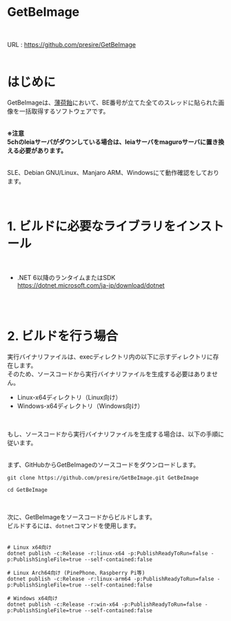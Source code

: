 # GetBeImage
<br>

URL : https://github.com/presire/GetBeImage  
<br>

# はじめに  
GetBeImageは、<a href="https://ame.hacca.jp">薄荷飴</a>において、BE番号が立てた全てのスレッドに貼られた画像を一括取得するソフトウェアです。  
<br>

**※注意**  
**5chのleiaサーバがダウンしている場合は、leiaサーバをmaguroサーバに置き換える必要があります。**  
<br>

SLE、Debian GNU/Linux、Manjaro ARM、Windowsにて動作確認をしております。  
<br>
<br>

# 1. ビルドに必要なライブラリをインストール  
<br>

* .NET 6以降のランタイムまたはSDK  
  https://dotnet.microsoft.com/ja-jp/download/dotnet  
<br>
<br>

# 2. ビルドを行う場合

実行バイナリファイルは、execディレクトリ内の以下に示すディレクトリに存在します。  
そのため、ソースコードから実行バイナリファイルを生成する必要はありません。  
* Linux-x64ディレクトリ（Linux向け）  
* Windows-x64ディレクトリ（Windows向け）  
<br>

もし、ソースコードから実行バイナリファイルを生成する場合は、以下の手順に従います。  
<br>

まず、GitHubからGetBeImageのソースコードをダウンロードします。  

    git clone https://github.com/presire/GetBeImage.git GetBeImage  

    cd GetBeImage  
<br>

次に、GetBeImageをソースコードからビルドします。  
ビルドするには、<code>dotnet</code>コマンドを使用します。  
<br>

    # Linux x64向け  
    dotnet publish -c:Release -r:linux-x64 -p:PublishReadyToRun=false -p:PublishSingleFile=true --self-contained:false  
    
    # Linux Arch64向け (PinePhone、Raspberry Pi等)  
    dotnet publish -c:Release -r:linux-arm64 -p:PublishReadyToRun=false -p:PublishSingleFile=true --self-contained:false  
    
    # Windows x64向け  
    dotnet publish -c:Release -r:win-x64 -p:PublishReadyToRun=false -p:PublishSingleFile=true --self-contained:false  
<br>
<br>
